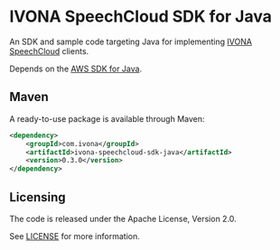 IVONA SpeechCloud SDK for Java
==============================

An SDK and sample code targeting Java for implementing
[IVONA SpeechCloud][speechcloud] clients.

Depends on the [AWS SDK for Java][aws-sdk-java].

Maven
-----
A ready-to-use package is available through Maven:

```xml
<dependency>
    <groupId>com.ivona</groupId>
    <artifactId>ivona-speechcloud-sdk-java</artifactId>
    <version>0.3.0</version>
</dependency>
```

Licensing
---------
The code is released under the Apache License, Version 2.0.

See [LICENSE][license] for more information.

[speechcloud]:  http://developer.ivona.com/en/speechcloud/index.html
[aws-sdk-java]: https://github.com/aws/aws-sdk-java
[license]:      LICENSE.txt
